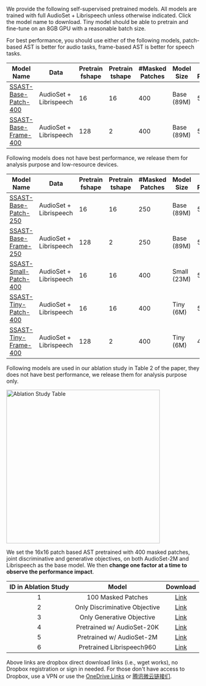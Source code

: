 
We provide the following self-supervised pretrained models. All models are trained with full AudioSet + Librispeech unless otherwise indicated. Click the model name to download. Tiny model should be able to pretrain and fine-tune on an 8GB GPU with a reasonable batch size.

For best performance, you should use either of the following models, patch-based AST is better for audio tasks, frame-based AST is better for speech tasks.

| Model Name                                                                                        | Data  | Pretrain fshape | Pretrain tshape | #Masked   Patches | Model Size  | Avg Audio  Performance | Avg Speech  Performance |
|---------------------------------------------------------------------------------------------------|-------|-----------------|-----------------|-------------------|-------------|------------------------|-------------------------|
| [SSAST-Base-Patch-400](https://www.dropbox.com/s/ewrzpco95n9jdz6/SSAST-Base-Patch-400.pth?dl=1)   | AudioSet + Librispeech | 16              | 16              | 400               | Base (89M)  | 59.9                   | 79.5                    |
| [SSAST-Base-Frame-400](https://www.dropbox.com/s/nx6nl4d4bl71sm8/SSAST-Base-Frame-400.pth?dl=1)   | AudioSet + Librispeech | 128             | 2               | 400               | Base (89M)  | 57.6                   | 84.0                    |

Following models does not have best performance, we release them for analysis purpose and low-resource devices.

| Model Name                                                                                        | Data  | Pretrain fshape | Pretrain tshape | #Masked   Patches | Model Size  | Avg Audio  Performance | Avg Speech  Performance |
|---------------------------------------------------------------------------------------------------|-------|-----------------|-----------------|-------------------|-------------|------------------------|-------------------------|
| [SSAST-Base-Patch-250](https://www.dropbox.com/s/mxrm9qog6aj8hif/SSAST-Base-Patch-250.pth?dl=1)   | AudioSet + Librispeech | 16              | 16              | 250               | Base (89M)  | 58.6                   | 79.5                    |
| [SSAST-Base-Frame-250](https://www.dropbox.com/s/4e6l7ulhwrfoana/SSAST-Base-Frame-250.pth?dl=1)   | AudioSet + Librispeech | 128             | 2               | 250               | Base (89M)  | 55.6                   | 81.6                    |
| [SSAST-Small-Patch-400](https://www.dropbox.com/s/i24w446rl9pkf05/SSAST-Small-Patch-400.pth?dl=1) | AudioSet + Librispeech | 16              | 16              | 400               | Small (23M) | 58.1                   | 78.2                    |
| [SSAST-Tiny-Patch-400](https://www.dropbox.com/s/fkbtf78y94113wz/SSAST-Tiny-Patch-400.pth?dl=1)   | AudioSet + Librispeech | 16              | 16              | 400               | Tiny (6M)   | 53.3                   | 75.7                    |
| [SSAST-Tiny-Frame-400](https://www.dropbox.com/s/rx7g60ruzawffzv/SSAST-Tiny-Frame-400.pth?dl=1)   | AudioSet + Librispeech | 128             | 2               | 400               | Tiny (6M)   | 47.8                   | untested                |

Following models are used in our ablation study in Table 2 of the paper, they does not have best performance, we release them for analysis purpose only.

<p align="left"><img src="https://github.com/YuanGongND/ssast/raw/main/figure/ablation.jpg?raw=true" alt="Ablation Study Table" width="400"/></p>

We set the 16x16 patch based AST pretrained with 400 masked patches, joint discriminative and generative objectives, on both AudioSet-2M and Librispeech as the base model. We then **change one factor at a time to observe the performance impact**. 

| ID in Ablation Study |             Model             | Download |
|:--------------------:|:-----------------------------:|:--------:|
|           1          |       100 Masked Patches      |   [Link](https://www.dropbox.com/s/0oyrtfbjzkwho2p/audio_model_100m.pth?dl=1)   |
|           2          | Only Discriminative Objective |   [Link](https://www.dropbox.com/s/znuzgwf2zvrpjkr/audio_model_dis.pth?dl=1)   |
|           3          |   Only Generative Objective   |   [Link](https://www.dropbox.com/s/u6ws5fjrid10x4p/audio_model_gen.pth?dl=1)   |
|           4          |   Pretrained w/ AudioSet-20K  |   [Link](https://www.dropbox.com/s/y6x2ck2ca3tb7d9/audio_model_as20k.pth?dl=1)   |
|           5          |   Pretrained w/ AudioSet-2M   |   [Link](https://www.dropbox.com/s/m9p782df3faql1q/audio_model_as.pth?dl=1)   |
|           6          |   Pretrained Librispeech960   |   [Link](https://www.dropbox.com/s/f4bn2qelu3m8ksu/audio_model_librispeech.pth?dl=1)   |

Above links are dropbox direct download links (i.e., wget works), no Dropbox registration or sign in needed. For those don't have access to Dropbox, use a VPN or use the [OneDrive Links](https://mitprod-my.sharepoint.com/:f:/g/personal/yuangong_mit_edu/EuAuTEZNYPhOmlLFFjRFvGUBcgnIXBqFgFE33GDK69h-Zw?e=d3MEgT) or [腾讯微云链接们](https://share.weiyun.com/C4GoAcv0).
